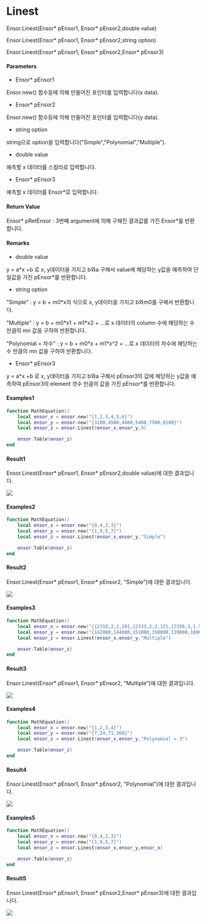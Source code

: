 # Linest

Ensor.Linest\(Ensor\* pEnsor1, Ensor\* pEnsor2,double value\)

Ensor.Linest\(Ensor\* pEnsor1, Ensor\* pEnsor2,string option\)

Ensor.Linest\(Ensor\* pEnsor1, Ensor\* pEnsor2,Ensor\* pEnsor3\)

#### Parameters

* Ensor\* pEnsor1

Ensor.new\(\) 함수등에 의해 만들어진 포인터를 입력합니다\(x data\).

* Ensor\* pEnsor2

Ensor.new\(\) 함수등에 의해 만들어진 포인터를 입력합니다\(y data\).

* string option

string으로 option을 입력합니다\("Simple","Polynomial","Multiple"\).

* double value

예측할 x 데이터를 스칼라로 입력합니다.

* Ensor\* pEnsor3

예측할 x 데이터를 Ensor\*로 입력합니다.

#### Return Value

Ensor\* pRetEnsor : 3번째 argument에 의해 구해진 결과값를 가진 Ensor\*를 반환합니다.

#### Remarks

* double value

y = a\*x +b 로 x, y데이터을 가지고 b와a 구해서 value에 해당하는 y값을 예측하여 단일값을 가진 pEnsor\*를 반환합니다.

* string option

"Simple" : y = b + m0\*x의 식으로 x, y데이터을 가지고 b와m0를 구해서 반환합니다.

"Multiple" : y = b +   m0\*x1 + m1\*x2 + ...로 x 데이터의  column 수에 해당하는 수 만큼의 mn 값을 구하여 반환합니다.

"Polynomial = 차수" : y = b + m0\*x + m1\*x^2 + ...로 x 데이터의  차수에 해당하는 수 만큼의 mn 값을 구하여 반환합니다.

* Ensor\* pEnsor3

y = a\*x +b 로 x, y데이터을 가지고 b와a 구해서 pEnsor3의 값에 해당하는 y값을 예측하여 pEnsor3의 element 갯수 만큼의 값을 가진 pEnsor\*를 반환합니다.

#### Examples1

```lua
function MathEquation()
	local ensor_x = ensor.new("{1,2,3,4,5,6}")
	local ensor_y = ensor.new("{3100,4500,4400,5400,7500,8100}")
	local ensor_z = ensor.Linest(ensor_x,ensor_y,9)

 	ensor.Table(ensor_z)
end
```

#### Result1

Ensor.Linest\(Ensor\* pEnsor1, Ensor\* pEnsor2,double value\)에 대한 결과입니다.

![](/StatisticsAPI/LinestResult1Table.png)

#### Examples2

```lua
function MathEquation()
	local ensor_x = ensor.new("{0,4,2,3}")
	local ensor_y = ensor.new("{1,9,5,7}")	
	local ensor_z = ensor.Linest(ensor_x,ensor_y,"Simple")

 	ensor.Table(ensor_z)
end	
```

#### Result2

Ensor.Linest\(Ensor\* pEnsor1, Ensor\* pEnsor2, "Simple"\)에 대한 결과입니다.

![](/StatisticsAPI/LinestResult2Table.png)

#### Examples3

```lua
function MathEquation()
 	local ensor_x = ensor.new("{{2310,2,2,20},{2333,2,2,12},{2356,3,1.5,33},{2379,3,2,43},{2402,2,3,53},{2425,4,2,23},{2448,2,1.5,99},{2471,2,2,34},{2494,3,3,23},{2517,4,4,55},{2540,2,3,22}}")
  	local ensor_y = ensor.new("{142000,144000,151000,150000,139000,169000,126000,142900,163000,169000,149000}")
	local ensor_z = ensor.Linest(ensor_x,ensor_y,"Multiple")

 	ensor.Table(ensor_z)
end	
```

#### Result3

Ensor.Linest\(Ensor\* pEnsor1, Ensor\* pEnsor2, "Multiple"\)에 대한 결과입니다.

![](/StatisticsAPI/LinestResult3Table.png)

#### Examples4

```lua
function MathEquation()
	local ensor_x = ensor.new("{1,2,3,4}")
	local ensor_y = ensor.new("{7,24,71,160}")	
	local ensor_z = ensor.Linest(ensor_x,ensor_y,"Polynomial = 3")

 	ensor.Table(ensor_z)
end	
```

#### Result4

Ensor.Linest\(Ensor\* pEnsor1, Ensor\* pEnsor2, "Polynomial"\)에 대한 결과입니다.

![](/StatisticsAPI/LinestResult4Table.png)

#### Examples5

```lua
function MathEquation()
	local ensor_x = ensor.new("{0,4,2,3}")
	local ensor_y = ensor.new("{1,9,5,7}")	
	local ensor_z = ensor.Linest(ensor_x,ensor_y,ensor_x)

 	ensor.Table(ensor_z)
end	
```

#### Result5

Ensor.Linest\(Ensor\* pEnsor1, Ensor\* pEnsor2,Ensor\* pEnsor3\)에 대한 결과입니다.

![](/StatisticsAPI/LinestResult5Table.png)

